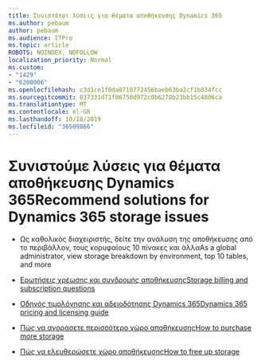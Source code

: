 ```yaml
---
title: Συνιστάται λύσεις για θέματα αποθήκευσης Dynamics 365
ms.author: pebaum
author: pebaum
ms.audience: ITPro
ms.topic: article
ROBOTS: NOINDEX, NOFOLLOW
localization_priority: Normal
ms.custom:
- "1429"
- "6200006"
ms.openlocfilehash: c3d1ce1f0da0710772456baeb63ba2cf1b834fcc
ms.sourcegitcommit: 037331d71f06750d972c0b6278b23bb15c4806ca
ms.translationtype: MT
ms.contentlocale: el-GR
ms.lasthandoff: 10/18/2019
ms.locfileid: "36509866"
---
```

# <a name="recommend-solutions-for-dynamics-365-storage-issues"></a><span data-ttu-id="dba6e-102">Συνιστούμε λύσεις για θέματα αποθήκευσης Dynamics 365</span><span class="sxs-lookup"><span data-stu-id="dba6e-102">Recommend solutions for Dynamics 365 storage issues</span></span>

* <span data-ttu-id="dba6e-103">Ως καθολικός διαχειριστής, δείτε την ανάλυση της αποθήκευσης από το περιβάλλον, τους κορυφαίους 10 πίνακες και άλλα</span><span class="sxs-lookup"><span data-stu-id="dba6e-103">As a global administrator, view storage breakdown by environment, top 10 tables, and more</span></span>

* [<span data-ttu-id="dba6e-104">Ερωτήσεις χρέωσης και συνδρομής αποθήκευσης</span><span class="sxs-lookup"><span data-stu-id="dba6e-104">Storage billing and subscription questions</span></span>](https://docs.microsoft.com/dynamics365/customer-engagement/admin/contact-information-microsoft-dynamics-365-online-billing-support)

* [<span data-ttu-id="dba6e-105">Οδηγός τιμολόγησης και αδειοδότησης Dynamics 365</span><span class="sxs-lookup"><span data-stu-id="dba6e-105">Dynamics 365 pricing and licensing guide</span></span>](https://dynamics.microsoft.com/pricing/)

* [<span data-ttu-id="dba6e-106">Πώς να αγοράσετε περισσότερο χώρο αποθήκευσης</span><span class="sxs-lookup"><span data-stu-id="dba6e-106">How to purchase more storage</span></span>](https://docs.microsoft.com/dynamics365/customer-engagement/admin/manage-storage#add-storage-to-dynamics-365-online)

* [<span data-ttu-id="dba6e-107">Πώς να ελευθερώσετε χώρο αποθήκευσης</span><span class="sxs-lookup"><span data-stu-id="dba6e-107">How to free up storage</span></span>](https://docs.microsoft.com/dynamics365/customer-engagement/admin/free-storage-space)
